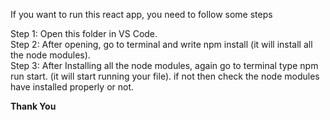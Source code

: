 If you want to run this react app, you need to follow some steps

Step 1: Open this folder in VS Code. <br>
Step 2: After opening, go to terminal and write npm install (it will install all the node modules). <br>
Step 3: After Installing all the node modules, again go to terminal type npm run start. (it will start running your file).  if not then check the node modules have installed properly or not.<br>

<b>Thank You
